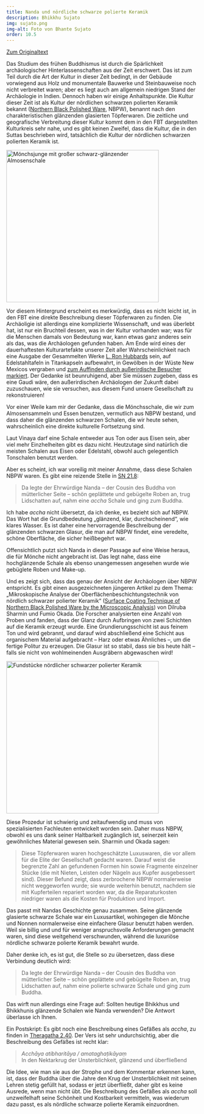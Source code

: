 ```yaml
---
title: Nanda und nördliche schwarze polierte Keramik
description: Bhikkhu Sujato
img: sujato.png
img-alt: Foto von Bhante Sujato
order: 10.5
---
```


[Zum Originaltext](https://discourse.suttacentral.net/t/nanda-and-northern-black-polished-ware/2919)

Das Studium des frühen Buddhismus ist durch die Spärlichkeit archäologischer Hinterlassenschaften aus der Zeit erschwert. Das ist zum Teil durch die Art der Kultur in dieser Zeit bedingt, in der Gebäude vorwiegend aus Holz und monumentale Bauwerke und Steinbauweise noch nicht verbreitet waren; aber es liegt auch am allgemein niedrigen Stand der Archäologie in Indien. Dennoch haben wir einige Anhaltspunkte. Die Kultur dieser Zeit ist als Kultur der nördlichen schwarzen polierten Keramik bekannt ([Northern Black Polished Ware](https://en.wikipedia.org/wiki/Northern_Black_Polished_Ware), NBPW), benannt nach den charakteristischen glänzenden glasierten Töpferwaren. Die zeitliche und geografische Verbreitung dieser Kultur kommt dem in den FBT dargestellten Kulturkreis sehr nahe, und es gibt keinen Zweifel, dass die Kultur, die in den Suttas beschrieben wird, tatsächlich die Kultur der nördlichen schwarzen polierten Keramik ist.

<a href="https://scdd.sfo2.cdn.digitaloceanspaces.com/uploads/original/2X/3/3f5b492c916af3aaefb8c0882bb2012b691e9899.jpg"><img height="400" alt="Mönchsjunge mit großer schwarz-glänzender Almosenschale" src="https://scdd.sfo2.cdn.digitaloceanspaces.com/uploads/original/2X/3/3f5b492c916af3aaefb8c0882bb2012b691e9899.jpg"></a>

Vor diesem Hintergrund erscheint es merkwürdig, dass es nicht leicht ist, in den FBT eine direkte Beschreibung dieser Töpferwaren zu finden. Die Archäoligie ist allerdings eine komplizierte Wissenschaft, und was überlebt hat, ist nur ein Bruchteil dessen, was in der Kultur vorhanden war; was für die Menschen damals von Bedeutung war, kann etwas ganz anderes sein als das, was die Archäologen gefunden haben. Am Ende wird eines der dauerhaftesten Kulturartefakte unserer Zeit aller Wahrscheinlichkeit nach eine Ausgabe der Gesammelten Werke [L. Ron Hubbards](https://de.wikipedia.org/wiki/L._Ron_Hubbard) sein, auf Edelstahltafeln in Titankapseln aufbewahrt, in Gewölben in der Wüste New Mexicos vergraben und [zum Auffinden durch außerirdische Besucher markiert](https://www.wikiwand.com/en/Trementina_Base). Der Gedanke ist beunruhigend, aber Sie müssen zugeben, dass es eine Gaudi wäre, den außerirdischen Archäologen der Zukunft dabei zuzuschauen, wie sie versuchen, aus diesem Fund unsere Gesellschaft zu rekonstruieren!

Vor einer Weile kam mir der Gedanke, dass die Mönchsschale, die wir zum Almosensammeln und Essen benutzen, vermutlich aus NBPW bestand, und dass daher die glänzenden schwarzen Schalen, die wir heute sehen, wahrscheinlich eine direkte kulturelle Fortsetzung sind.

Laut Vinaya darf eine Schale entweder aus Ton oder aus Eisen sein, aber viel mehr Einzhelheiten gibt es dazu nicht. Heutzutage sind natürlich die meisten Schalen aus Eisen oder Edelstahl, obwohl auch gelegentlich Tonschalen benutzt werden.

Aber es scheint, ich war voreilig mit meiner Annahme, dass diese Schalen NBPW waren.  Es gibt eine reizende Stelle in [SN 21.8](/suttas/#sn21.8/de/sabbamitta:0.1):

>Da legte der Ehrwürdige Nanda – der Cousin des Buddha von mütterlicher Seite – schön geplättete und gebügelte Roben an, trug Lidschatten auf, nahm eine *accha* Schale und ging zum Buddha.

Ich habe *accha* nicht übersetzt, da ich denke, es bezieht sich auf NBPW. Das Wort hat die Grundbedeutung „glänzend, klar, durchscheinend“, wie klares Wasser. Es ist daher eine hervorragende Beschreibung der glänzenden schwarzen Glasur, die man auf NBPW findet, eine veredelte, schöne Oberfläche, die sicher heißbegehrt war.

Offensichtlich putzt sich Nanda in dieser Passage auf eine Weise heraus, die für Mönche nicht angebracht ist. Das legt nahe, dass eine hochglänzende Schale als ebenso unangemessen angesehen wurde wie gebüglete Roben und Make-up.

Und es zeigt sich, dass das genau der Ansicht der Archäologen über NBPW entspricht. Es gibt einen ausgezeichneten jüngeren Artikel zu dem Thema: „Mikroskopische Analyse der Oberflächenbeschichtungstechnik von nördlich schwarzer polierter Keramik“ ([Surface Coating Technique of Northern Black Polished Ware by the Microscopic Analysis](http://www.ancient-asia-journal.com/articles/10.5334/aa.12305/)) von Dilruba Sharmin und Fumio Okada. Die Forscher analysierten eine Anzahl von Proben und fanden, dass der Glanz durch Aufbringen von zwei Schichten auf die Keramik erzeugt wurde.  Eine Grundierungsschicht ist aus feinem Ton und wird gebrannt, und darauf wird abschließend eine Schicht aus organischem Material aufgebracht – Harz oder etwas Ähnliches –, um die fertige Politur zu erzeugen. Die Glasur ist so stabil, dass sie bis heute hält – falls sie nicht von wohlmeinenden Ausgräbern abgewaschen wird!

<a title="Nördliche schwarze polierte Keramik, aus: Ancient Asia, https://www.ancient-asia-journal.com/articles/10.5334/aa.12305/" href="https://scdd.sfo2.cdn.digitaloceanspaces.com/uploads/original/2X/a/ae8cb8ce24dd195ef96dceaf119e63bb0c9f6854.jpg"><img height="400" alt="Fundstücke nördlicher schwarzer polierter Keramik" src="https://scdd.sfo2.cdn.digitaloceanspaces.com/uploads/original/2X/a/ae8cb8ce24dd195ef96dceaf119e63bb0c9f6854.jpg"></a>

Diese Prozedur ist schwierig und zeitaufwendig und muss von spezialisierten Fachleuten entwickelt worden sein. Daher muss NBPW, obwohl es uns dank seiner Haltbarkeit zugänglich ist, seinerzeit kein gewöhnliches Material gewesen sein. Sharmin und Okada sagen:

>Diese Töpferwaren waren hochgeschätzte Luxuswaren, die vor allem für die Elite der Gesellschaft gedacht waren. Darauf weist die begrenzte Zahl an gefundenen Formen hin sowie Fragmente einzelner Stücke (die mit Nieten, Leisten oder Nägeln aus Kupfer ausgebessert sind). Dieser Befund zeigt, dass zerbrochene NBPW normalerweise nicht weggeworfen wurde; sie wurde weiterhin benutzt, nachdem sie mit Kupferteilen repariert worden war, da die Reparaturkosten niedriger waren als die Kosten für Produktion und Import.

Das passt mit Nandas Geschichte genau zusammen. Seine glänzende glasierte schwarze Schale war ein Luxusartikel, wohingegen die Mönche und Nonnen normalerweise eine einfachere Glasur benutzt haben werden. Weil sie billig und und für weniger anspruchsvolle Anforderungen gemacht waren, sind diese weitgehend verschwunden, während die luxuriöse nördliche schwarze polierte Keramik bewahrt wurde.

Daher denke ich, es ist gut, die Stelle so zu übersetzen, dass diese Verbindung deutlich wird:

>Da legte der Ehrwürdige Nanda – der Cousin des Buddha von mütterlicher Seite – schön geplättete und gebügelte Roben an, trug Lidschatten auf, nahm eine polierte schwarze Schale und ging zum Buddha.

Das wirft nun allerdings eine Frage auf: Sollten heutige Bhikkhus und Bhikkhunis glänzende Schalen wie Nanda verwenden? Die Antwort überlasse ich Ihnen.

Ein Postskript: Es gibt noch eine Beschreibung eines Gefäßes als *accha*, zu finden in [Theragatha 2.40](/suttas/#thag2.40/de/sabbamitta:0.1). Der Vers ist sehr undurchsichtig, aber die Beschreibung des Gefäßes ist recht klar:

>*Acchāya atibharitāya / amataghaṭikāyaṃ*  
>In den Nektarkrug der Unsterblichkeit, glänzend und überfließend

Die Idee, wie man sie aus der Strophe und dem Kommentar erkennen kann, ist, dass der Buddha über die Jahre den Krug der Unsterblichkeit mit seinen Lehren stetig gefüllt hat, sodass er jetzt überfließt, daher gibt es keine Ausrede, wenn man nicht übt. Die Beschreibung des Gefäßes als *accha* soll unzweifelhaft seine Schönheit und Kostbarkeit vermitteln, was wiederum dazu passt, es als nördliche schwarze polierte Keramik einzuordnen.